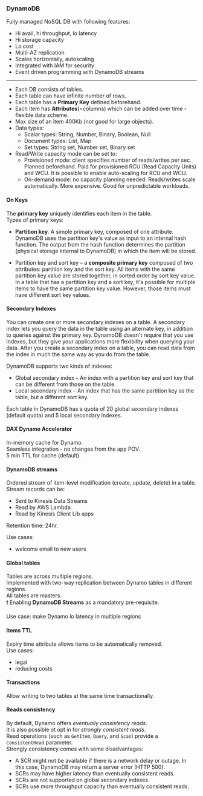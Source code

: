 ### DynamoDB

Fully managed NoSQL DB with following features:
* Hi avail, hi throughput, lo latency
* Hi storage capacity
* Lo cost
* Multi-AZ replication
* Scales horizontally, autoscaling
* Integrated with IAM for security
* Event driven programming with DynamoDB streams
---
* Each DB consists of tables.
* Each table can have infinite number of rows.
* Each table has a **Primary Key** defined beforehand.
* Each item has **Attributes**(=columns) which can be added over time - flexible data scheme.
* Max size of an item 400Kb (not good for large objects).
* Data types:
  * Scalar types: String, Number, Binary, Boolean, Null
  * Document types: List, Map
  * Set types: String set, Number set, Binary set
* Read/Write capacity mode can be set to:
  * Provisioned mode: client specifies number of reads/writes per sec. Planned beforehand. Paid for provisioned RCU (Read Capacity Units) and WCU. It is possible to enable auto-scaling for RCU and WCU.
  * On-demand mode: no capacity planning needed. Reads/writes scale automatically. More expensive. Good for unpredictable workloads.

#### On Keys
The **primary key** uniquely identifies each item in the table.\
Types of primary keys:

* **Partition key**. A simple primary key, composed of one attribute. DynamoDB uses the partition key's value as input to an internal hash function. The output from the hash function determines the partition (physical storage internal to DynamoDB) in which the item will be stored.

* Partition key and sort key – a **composite primary key** composed of two attributes: partition key and the sort key. All items with the same partition key value are stored together, in sorted order by sort key value. In a table that has a partition key and a sort key, it's possible for multiple items to have the same partition key value. However, those items must have different sort key values.

#### Secondary Indexes
You can create one or more secondary indexes on a table. A secondary index lets you query the data in the table using an alternate key, in addition to queries against the primary key. DynamoDB doesn't require that you use indexes, but they give your applications more flexibility when querying your data. After you create a secondary index on a table, you can read data from the index in much the same way as you do from the table.

DynamoDB supports two kinds of indexes:
* Global secondary index – An index with a partition key and sort key that can be different from those on the table.
* Local secondary index – An index that has the same partition key as the table, but a different sort key.

Each table in DynamoDB has a quota of 20 global secondary indexes (default quota) and 5 local secondary indexes.

#### DAX Dynamo Accelerator
In-memory cache for Dynamo.\
Seamless integration - no changes from the app POV.\
5 min TTL for cache (default).

#### DynamoDB streams
Ordered stream of item-level modification (create, update, delete) in a table.\
Stream records can be:
* Sent to Kinesis Data Streams
* Read by AWS Lambda
* Read by Kinesis Client Lib apps

Retention time: 24hr.

Use cases:
* welcome email to new users

#### Global tables
Tables are across multiple regions.\
Implemented with two-way replication between Dynamo tables in different regions.\
All tables are masters.\
:exclamation: Enabling **DynamoDB Streams** as a mandatory pre-requisite.

Use case: make Dynamo lo latency in multiple regions

#### Items TTL
Expiry time attribute allows items to be automatically removed.\
Use cases:
* legal
* reducing costs

#### Transactions
Allow writing to two tables at the same time transactionally.

#### Reads consistency
By default, Dynamo offers _eventually consistency reads_.\
It is also possible ot opt in for _strongly consistent reads_.\
Read operations (such as `GetItem`, `Query`, and `Scan`) provide a `ConsistentRead` parameter.\
Strongly consistency comes with some disadvantages:
* A SCR might not be available if there is a network delay or outage. In this case, DynamoDB may return a server error (HTTP 500).
* SCRs may have higher latency than eventually consistent reads.
* SCRs are not supported on global secondary indexes.
* SCRs use more throughput capacity than eventually consistent reads.
